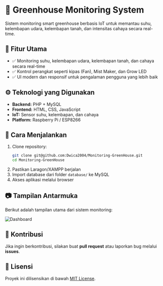 # 🌿 Greenhouse Monitoring System

Sistem monitoring smart greenhouse berbasis IoT untuk memantau suhu, kelembapan udara, kelembapan tanah, dan intensitas cahaya secara real-time.


## 📌 Fitur Utama
- ✅ Monitoring suhu, kelembapan udara, kelembapan tanah, dan cahaya secara real-time
- ✅ Kontrol perangkat seperti kipas (Fan), Mist Maker, dan Grow LED
- ✅ UI modern dan responsif untuk pengalaman pengguna yang lebih baik

## ⚙️ Teknologi yang Digunakan
- **Backend:** PHP + MySQL
- **Frontend:** HTML, CSS, JavaScript
- **IoT:** Sensor suhu, kelembapan, dan cahaya
- **Platform:** Raspberry Pi / ESP8266

## 🚀 Cara Menjalankan
1. Clone repository:
   ```sh
   git clone git@github.com:Dwica2004/Monitoring-GreenHouse.git
   cd Monitoring-GreenHouse
   ```
2. Pastikan Laragon/XAMPP berjalan
3. Import database dari folder `database/` ke MySQL
4. Akses aplikasi melalui browser

## 📷 Tampilan Antarmuka
Berikut adalah tampilan utama dari sistem monitoring:

![Dashboard](image.png)

## 🤝 Kontribusi
Jika ingin berkontribusi, silakan buat **pull request** atau laporkan bug melalui **issues**.

## 📜 Lisensi
Proyek ini dilisensikan di bawah [MIT License](LICENSE).
